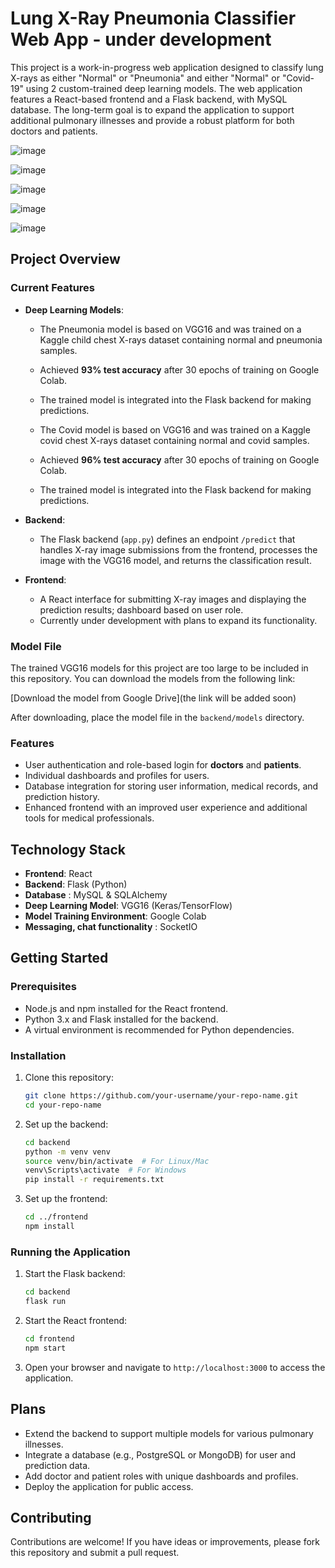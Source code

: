 # Lung X-Ray Pneumonia Classifier Web App - under development 

This project is a work-in-progress web application designed to classify lung X-rays as either "Normal" or "Pneumonia" and either "Normal" or "Covid-19" using 2 custom-trained deep learning models. The web application features a React-based frontend and a Flask backend, with MySQL database. The long-term goal is to expand the application to support additional pulmonary illnesses and provide a robust platform for both doctors and patients.


![image](https://github.com/user-attachments/assets/e7ccff85-cb83-43c7-9846-39cde16a3522)

![image](https://github.com/user-attachments/assets/dd54fcd5-24f1-4cc3-95ba-0a6d01fa4bce)

![image](https://github.com/user-attachments/assets/62bd5735-4683-44e5-a57c-c85947881c0c)

![image](https://github.com/user-attachments/assets/9f71e7b0-3e54-48a8-b038-0d53d283ae92)

![image](https://github.com/user-attachments/assets/8c0c0b13-f5ee-4380-86d6-9df286bc0c6b)



## Project Overview

### Current Features
- **Deep Learning Models**: 
  - The Pneumonia model is based on VGG16 and was trained on a Kaggle child chest X-rays dataset containing normal and pneumonia samples.
  - Achieved **93% test accuracy** after 30 epochs of training on Google Colab.
  - The trained model is integrated into the Flask backend for making predictions.
 
  - The Covid model is based on VGG16 and was trained on a Kaggle covid chest X-rays dataset containing normal and covid samples.
  - Achieved **96% test accuracy** after 30 epochs of training on Google Colab.
  - The trained model is integrated into the Flask backend for making predictions.
  
- **Backend**:
  - The Flask backend (`app.py`) defines an endpoint `/predict` that handles X-ray image submissions from the frontend, processes the image with the VGG16 model, and returns the classification result.

- **Frontend**:
  - A React interface for submitting X-ray images and displaying the prediction results; dashboard based on user role.
  - Currently under development with plans to expand its functionality.
  
### Model File

The trained VGG16 models for this project are too large to be included in this repository. You can download the models from the following link:

[Download the model from Google Drive](the link will be added soon)

After downloading, place the model file in the `backend/models` directory.


### Features
- User authentication and role-based login for **doctors** and **patients**.
- Individual dashboards and profiles for users.
- Database integration for storing user information, medical records, and prediction history.
- Enhanced frontend with an improved user experience and additional tools for medical professionals.

## Technology Stack
- **Frontend**: React
- **Backend**: Flask (Python)
- **Database** : MySQL & SQLAlchemy
- **Deep Learning Model**: VGG16 (Keras/TensorFlow)
- **Model Training Environment**: Google Colab
- **Messaging, chat functionality** : SocketIO

## Getting Started

### Prerequisites
- Node.js and npm installed for the React frontend.
- Python 3.x and Flask installed for the backend.
- A virtual environment is recommended for Python dependencies.

### Installation
1. Clone this repository:
   ```bash
   git clone https://github.com/your-username/your-repo-name.git
   cd your-repo-name
   ```

2. Set up the backend:
   ```bash
   cd backend
   python -m venv venv
   source venv/bin/activate  # For Linux/Mac
   venv\Scripts\activate  # For Windows
   pip install -r requirements.txt
   ```

3. Set up the frontend:
   ```bash
   cd ../frontend
   npm install
   ```

### Running the Application
1. Start the Flask backend:
   ```bash
   cd backend
   flask run
   ```

2. Start the React frontend:
   ```bash
   cd frontend
   npm start
   ```

3. Open your browser and navigate to `http://localhost:3000` to access the application.

## Plans
- Extend the backend to support multiple models for various pulmonary illnesses.
- Integrate a database (e.g., PostgreSQL or MongoDB) for user and prediction data.
- Add doctor and patient roles with unique dashboards and profiles.
- Deploy the application for public access.

## Contributing
Contributions are welcome! If you have ideas or improvements, please fork this repository and submit a pull request.
